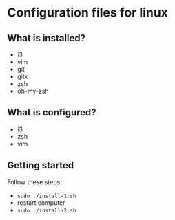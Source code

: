 # Configuration files for linux

## What is installed?
- i3
- vim
- git
- gitk
- zsh
- oh-my-zsh

## What is configured?
- i3
- zsh
- vim

## Getting started
Follow these steps:
- ```sudo ./install-1.sh```
- restart computer
- ```sudo ./install-2.sh```
